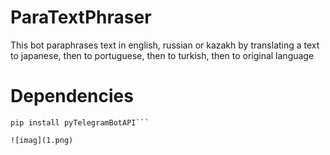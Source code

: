 # ParaTextPhraser

This bot paraphrases text in english, russian or kazakh by translating a text to japanese, then to portuguese, then to turkish, then to original language

# Dependencies
```pip install translate-api
pip install pyTelegramBotAPI```

![imag](1.png)